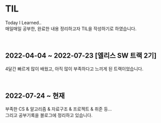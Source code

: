 # TIL

Today I Learned..  
매일매일 공부한, 완료한 내용 정리하고자 TIL을 작성하기로 하였습니다.

<br/>


2022-04-04 ~ 2022-07-23 [엘리스 SW 트랙 2기]
---
4달간 빠르게 많이 배웠고, 아직 많이 부족하다고 느끼게 된 트랙이었습니다.

<br/>

2022-07-24 ~ 현재
---
부족한 CS & 알고리즘 & 자료구조 & 프로젝트 & 취준 등...  
그리고 공부기록을 블로그에 정리하고 있습니다.
